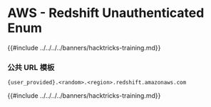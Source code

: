 # AWS - Redshift Unauthenticated Enum

{{#include ../../../../banners/hacktricks-training.md}}

### 公共 URL 模板
```
{user_provided}.<random>.<region>.redshift.amazonaws.com
```
{{#include ../../../../banners/hacktricks-training.md}}
